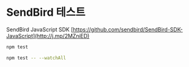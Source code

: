 # SendBird 테스트

SendBird JavaScript SDK
[https://github.com/sendbird/SendBird-SDK-JavaScript](http://j.mp/2MZniED)

```bash
npm test

npm test -- --watchAll
```
